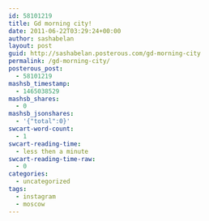 ```yaml
---
id: 58101219
title: Gd morning city!
date: 2011-06-22T03:29:24+00:00
author: sashabelan
layout: post
guid: http://sashabelan.posterous.com/gd-morning-city
permalink: /gd-morning-city/
posterous_post:
  - 58101219
mashsb_timestamp:
  - 1465038529
mashsb_shares:
  - 0
mashsb_jsonshares:
  - '{"total":0}'
swcart-word-count:
  - 1
swcart-reading-time:
  - less then a minute
swcart-reading-time-raw:
  - 0
categories:
  - uncategorized
tags:
  - instagram
  - moscow
---
```

[](http://instagr.am/p/GKFm5/)